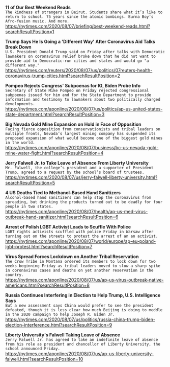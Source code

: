 **11 of Our Best Weekend Reads**\
`The kindness of strangers in Beirut. Students share what it’s like to return to school. 75 years since the atomic bombings. Burna Boy’s Afro-fusion music. And more.`\
https://nytimes.com/2020/08/07/briefing/best-weekend-reads.html?searchResultPosition=1

**Trump Says He Is Going a 'Different Way' After Coronavirus Aid Talks Break Down**\
`U.S. President Donald Trump said on Friday after talks with Democratic lawmakers on coronavirus relief broke down that he did not want to provide aid to Democratic-run cities and states and would go "a different way."`\
https://nytimes.com/reuters/2020/08/07/us/politics/07reuters-health-coronavirus-trump-cities.html?searchResultPosition=2

**Pompeo Rejects Congress' Subpoenas for IG, Biden Probe Info**\
`Secretary of State Mike Pompeo on Friday rejected congressional subpoenas issued for him and for the State Department to provide information and testimony to lawmakers about two politically charged developments.`\
https://nytimes.com/aponline/2020/08/07/us/politics/ap-us-united-states-state-department.html?searchResultPosition=3

**Big Nevada Gold Mine Expansion on Hold in Face of Opposition**\
`Facing fierce opposition from conservationists and tribal leaders on multiple fronts, Nevada’s largest mining company has suspended its proposed expansion of what would become one of the biggest gold mines in the world.`\
https://nytimes.com/aponline/2020/08/07/business/bc-us-nevada-gold-mine-water-fight.html?searchResultPosition=4

**Jerry Falwell Jr. to Take Leave of Absence From Liberty University**\
`Mr. Falwell, the college’s president and a supporter of President Trump, agreed to a request by the school’s board of trustees.`\
https://nytimes.com/2020/08/07/us/jerry-falwell-liberty-university.html?searchResultPosition=5

**4 US Deaths Tied to Methanol-Based Hand Sanitizers**\
`Alcohol-based hand sanitizers can help stop the coronavirus from spreading, but drinking the products turned out to be deadly for four people in two states.`\
https://nytimes.com/aponline/2020/08/07/health/ap-us-med-virus-outbreak-hand-sanitizer.html?searchResultPosition=6

**Arrest of Polish LGBT Activist Leads to Scuffle With Police**\
`LGBT rights activists scuffled with police Friday in Warsaw after turning out on the streets to protest the arrest of an an activist.`\
https://nytimes.com/aponline/2020/08/07/world/europe/ap-eu-poland-lgbt-protest.html?searchResultPosition=7

**Virus Spread Forces Lockdown on Another Tribal Reservation**\
`The Crow Tribe in Montana ordered its members to lock down for two weeks beginning Friday as tribal leaders moved to slow a sharp spike in coronavirus cases and deaths on yet another reservation in the country.`\
https://nytimes.com/aponline/2020/08/07/us/ap-us-virus-outbreak-native-americans.html?searchResultPosition=8

**Russia Continues Interfering in Election to Help Trump, U.S. Intelligence Says**\
`But a new assessment says China would prefer to see the president defeated, though it is less clear how much Beijing is doing to meddle in the 2020 campaign to help Joseph R. Biden Jr.`\
https://nytimes.com/2020/08/07/us/politics/russia-china-trump-biden-election-interference.html?searchResultPosition=9

**Liberty University's Falwell Taking Leave of Absence**\
`Jerry Falwell Jr. has agreed to take an indefinite leave of absence from his role as president and chancellor of Liberty University, the school announced Friday. `\
https://nytimes.com/aponline/2020/08/07/us/ap-us-liberty-university-falwell.html?searchResultPosition=10

